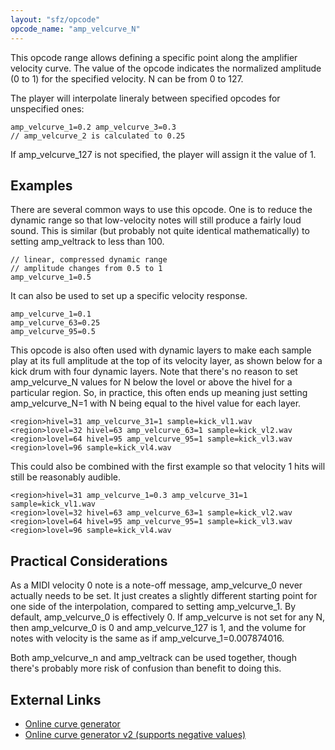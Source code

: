 ```yaml
---
layout: "sfz/opcode"
opcode_name: "amp_velcurve_N"
---
```

This opcode range allows defining a specific point along the amplifier velocity curve.
The value of the opcode indicates the normalized amplitude (0 to 1)
for the specified velocity. N can be from 0 to 127.

The player will interpolate lineraly between specified opcodes for unspecified ones:

```
amp_velcurve_1=0.2 amp_velcurve_3=0.3
// amp_velcurve_2 is calculated to 0.25
```

If amp_velcurve_127 is not specified, the player will assign it the value of 1.

## Examples

There are several common ways to use this opcode. One is to reduce the dynamic range
so that low-velocity notes will still produce a fairly loud sound. This is similar
(but probably not quite identical mathematically) to setting amp_veltrack to less
than 100.

```
// linear, compressed dynamic range
// amplitude changes from 0.5 to 1
amp_velcurve_1=0.5
```

It can also be used to set up a specific velocity response.

```
amp_velcurve_1=0.1
amp_velcurve_63=0.25
amp_velcurve_95=0.5
```

This opcode is also often used with dynamic layers to make each sample play at its full
amplitude at the top of its velocity layer, as shown below for a kick drum with
four dynamic layers. Note that there's no reason to set amp_velcurve_N values for N
below the lovel or above the hivel for a particular region. So, in practice, this often
ends up meaning just setting amp_velcurve_N=1 with N being equal to the hivel value for
each layer.

```
<region>hivel=31 amp_velcurve_31=1 sample=kick_vl1.wav
<region>lovel=32 hivel=63 amp_velcurve_63=1 sample=kick_vl2.wav
<region>lovel=64 hivel=95 amp_velcurve_95=1 sample=kick_vl3.wav
<region>lovel=96 sample=kick_vl4.wav
```

This could also be combined with the first example so that velocity 1 hits will still
be reasonably audible.

```
<region>hivel=31 amp_velcurve_1=0.3 amp_velcurve_31=1 sample=kick_vl1.wav
<region>lovel=32 hivel=63 amp_velcurve_63=1 sample=kick_vl2.wav
<region>lovel=64 hivel=95 amp_velcurve_95=1 sample=kick_vl3.wav
<region>lovel=96 sample=kick_vl4.wav
```

## Practical Considerations

As a MIDI velocity 0 note is a note-off message, amp_velcurve_0 never actually needs
to be set. It just creates a slightly different starting point for one side of the
interpolation, compared to setting amp_velcurve_1. By default, amp_velcurve_0 is
effectively 0. If amp_velcurve is not set for any N, then amp_velcurve_0 is 0 and
amp_velcurve_127 is 1, and the volume for notes with velocity is the same as if
amp_velcurve_1=0.007874016.

Both amp_velcurve_n and amp_veltrack can be used together, though there's probably
more risk of confusion than benefit to doing this.

## External Links

- [Online curve generator](http://audio.artribut.de/var/sfz_amp_velcurve_gen.html)
- [Online curve generator v2 (supports negative values)](http://audio.artribut.de/var/sfz_amp_velcurve_gen2.html)
